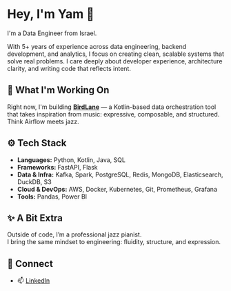 # Hey, I'm Yam 👋

I'm a Data Engineer from Israel.

With 5+ years of experience across data engineering, backend development, and analytics, I focus on creating clean, scalable systems that solve real problems. I care deeply about developer experience, architecture clarity, and writing code that reflects intent.

## 🚀 What I'm Working On

Right now, I'm building [**BirdLane**](https://github.com/yamtimor/BirdLane) — a Kotlin-based data orchestration tool that takes inspiration from music: expressive, composable, and structured. Think Airflow meets jazz.

## ⚙️ Tech Stack

- **Languages:** Python, Kotlin, Java, SQL  
- **Frameworks:** FastAPI, Flask  
- **Data & Infra:** Kafka, Spark, PostgreSQL, Redis, MongoDB, Elasticsearch, DuckDB, S3  
- **Cloud & DevOps:** AWS, Docker, Kubernetes, Git, Prometheus, Grafana  
- **Tools:** Pandas, Power BI  

## ✨ A Bit Extra

Outside of code, I’m a professional jazz pianist.  
I bring the same mindset to engineering: fluidity, structure, and expression.

## 🤝 Connect

- 📫 [LinkedIn](https://www.linkedin.com/in/yam-timor/)
